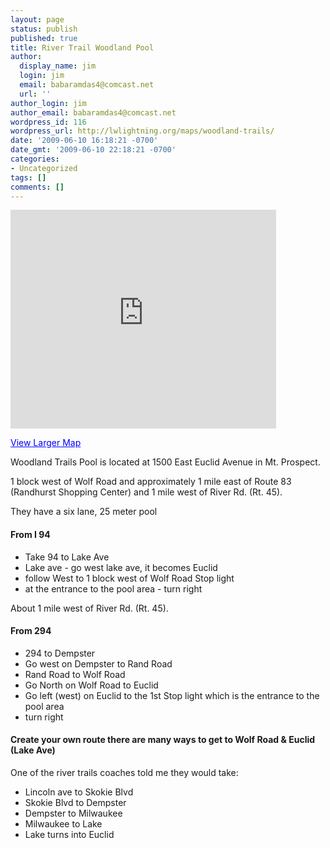 ```yaml
---
layout: page
status: publish
published: true
title: River Trail Woodland Pool
author:
  display_name: jim
  login: jim
  email: babaramdas4@comcast.net
  url: ''
author_login: jim
author_email: babaramdas4@comcast.net
wordpress_id: 116
wordpress_url: http://lwlightning.org/maps/woodland-trails/
date: '2009-06-10 16:18:21 -0700'
date_gmt: '2009-06-10 22:18:21 -0700'
categories:
- Uncategorized
tags: []
comments: []
---
```

<iframe src="http://maps.google.com/maps?q=1500+East+Euclid+Avenue+in+Mt.+Prospect&amp;oe=utf-8&amp;client=firefox-a&amp;ie=UTF8&amp;split=0&amp;gl=us&amp;ei=oTAwSo3uA5G-NM3m-YUK&amp;ll=42.106628,-87.906418&amp;spn=0.044574,0.072956&amp;z=13&amp;iwloc=A&amp;output=embed" marginheight="0" marginwidth="0" scrolling="no" width="425" frameborder="0" height="350"></iframe>

<a href="http://maps.google.com/maps?q=1500+East+Euclid+Avenue+in+Mt.+Prospect&amp;oe=utf-8&amp;client=firefox-a&amp;ie=UTF8&amp;split=0&amp;gl=us&amp;ei=oTAwSo3uA5G-NM3m-YUK&amp;ll=42.106628,-87.906418&amp;spn=0.044574,0.072956&amp;z=13&amp;iwloc=A&amp;source=embed" style="color: #0000ff; text-align: left">View Larger Map</a>

Woodland Trails Pool is located at 1500 East Euclid Avenue in Mt. Prospect.

1 block west of Wolf Road and approximately 1 mile east of Route 83 (Randhurst Shopping Center) and 1 mile west of River Rd. (Rt. 45).

They have a six lane, 25 meter pool

#### From I 94

* Take 94 to Lake Ave
* Lake ave - go west lake ave, it becomes Euclid
* follow West to 1 block west of Wolf Road Stop light
* at the entrance to the pool area - turn right

About 1 mile west of River Rd. (Rt. 45).

#### From 294

* 294 to Dempster
* Go west on Dempster to Rand Road
* Rand Road to Wolf Road
* Go North on Wolf Road to Euclid
* Go left (west) on Euclid to the 1st Stop light which is the entrance to the pool area
* turn right

#### Create your own route there are many ways to get to Wolf Road &amp; Euclid (Lake Ave)

One of the river trails coaches told me they would take:

* Lincoln ave to Skokie Blvd
* Skokie Blvd to Dempster
* Dempster to Milwaukee
* Milwaukee to Lake
* Lake turns into Euclid
